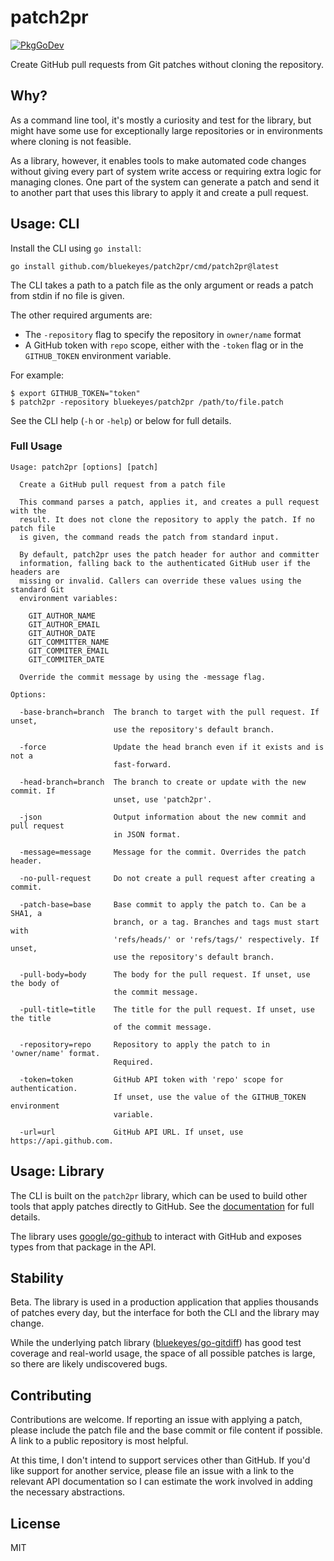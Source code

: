 # patch2pr
[![PkgGoDev](https://pkg.go.dev/badge/github.com/bluekeyes/patch2pr)](https://pkg.go.dev/github.com/bluekeyes/patch2pr)

Create GitHub pull requests from Git patches without cloning the repository.

## Why?

As a command line tool, it's mostly a curiosity and test for the library, but
might have some use for exceptionally large repositories or in environments
where cloning is not feasible.

As a library, however, it enables tools to make automated code changes without
giving every part of system write access or requiring extra logic for managing
clones. One part of the system can generate a patch and send it to another part
that uses this library to apply it and create a pull request.

## Usage: CLI

Install the CLI using `go install`:

    go install github.com/bluekeyes/patch2pr/cmd/patch2pr@latest

The CLI takes a path to a patch file as the only argument or reads a patch from
stdin if no file is given.

The other required arguments are:

- The `-repository` flag to specify the repository in `owner/name` format
- A GitHub token with `repo` scope, either with the `-token` flag or in the
  `GITHUB_TOKEN` environment variable.

For example:

    $ export GITHUB_TOKEN="token"
    $ patch2pr -repository bluekeyes/patch2pr /path/to/file.patch

See the CLI help (`-h` or `-help`) or below for full details.

### Full Usage

```
Usage: patch2pr [options] [patch]

  Create a GitHub pull request from a patch file

  This command parses a patch, applies it, and creates a pull request with the
  result. It does not clone the repository to apply the patch. If no patch file
  is given, the command reads the patch from standard input.

  By default, patch2pr uses the patch header for author and committer
  information, falling back to the authenticated GitHub user if the headers are
  missing or invalid. Callers can override these values using the standard Git
  environment variables:

    GIT_AUTHOR_NAME
    GIT_AUTHOR_EMAIL
    GIT_AUTHOR_DATE
    GIT_COMMITTER_NAME
    GIT_COMMITER_EMAIL
    GIT_COMMITER_DATE

  Override the commit message by using the -message flag.

Options:

  -base-branch=branch  The branch to target with the pull request. If unset,
                       use the repository's default branch.

  -force               Update the head branch even if it exists and is not a
                       fast-forward.

  -head-branch=branch  The branch to create or update with the new commit. If
                       unset, use 'patch2pr'.

  -json                Output information about the new commit and pull request
                       in JSON format.

  -message=message     Message for the commit. Overrides the patch header.

  -no-pull-request     Do not create a pull request after creating a commit.

  -patch-base=base     Base commit to apply the patch to. Can be a SHA1, a
                       branch, or a tag. Branches and tags must start with
                       'refs/heads/' or 'refs/tags/' respectively. If unset,
                       use the repository's default branch.

  -pull-body=body      The body for the pull request. If unset, use the body of
                       the commit message.

  -pull-title=title    The title for the pull request. If unset, use the title
                       of the commit message.

  -repository=repo     Repository to apply the patch to in 'owner/name' format.
                       Required.

  -token=token         GitHub API token with 'repo' scope for authentication.
                       If unset, use the value of the GITHUB_TOKEN environment
                       variable.

  -url=url             GitHub API URL. If unset, use https://api.github.com.
```

## Usage: Library

The CLI is built on the `patch2pr` library, which can be used to build other
tools that apply patches directly to GitHub. See the [documentation][] for full
details.

The library uses [google/go-github][] to interact with GitHub and exposes types
from that package in the API.

[documentation]: https://pkg.go.dev/github.com/bluekeyes/patch2pr?tab=doc
[google/go-github]: https://github.com/google/go-github

## Stability

Beta. The library is used in a production application that applies thousands of
patches every day, but the interface for both the CLI and the library may
change.

While the underlying patch library ([bluekeyes/go-gitdiff][]) has good test
coverage and real-world usage, the space of all possible patches is large, so
there are likely undiscovered bugs.

[bluekeyes/go-gitdiff]: https://github.com/bluekeyes/go-gitdiff

## Contributing

Contributions are welcome. If reporting an issue with applying a patch, please
include the patch file and the base commit or file content if possible. A link
to a public repository is most helpful.

At this time, I don't intend to support services other than GitHub. If you'd
like support for another service, please file an issue with a link to the
relevant API documentation so I can estimate the work involved in adding the
necessary abstractions.

## License

MIT
